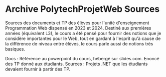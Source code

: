 # Archive PolytechProjetWeb Sources

Sources des documents et TP des élèves pour l'unité d'enseignement Programmation Web dispensé en 2023 et 2024.
Destiné aux premières années (équivalent L3), le cours a été pensé pour fournir des notions que je considère importantes pour le Web, tout en gardant à l'esprit qu'à cause de la différence de niveau entre élèves, le cours parle aussi de notions très basiques.

Docs : Référence au powerpoint du cours, hébergé sur slides.com. Enoncé des TP donné aux étudiants.
Sources : Projets .NET que les étudiants devaient fournir à partir des TP.
